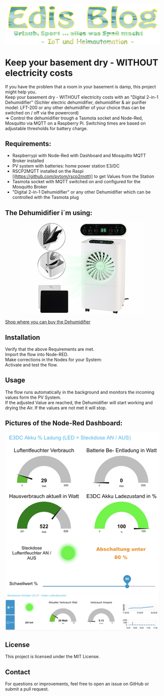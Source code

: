 <p align="center">
  <img src="pictures/Edis-Blog-IoT-Logo.png" alt="Logo edi.teppert.com Blog" width="600"/>
</p>  

# Keep your basement dry - WITHOUT electricity costs
If you have the problem that a room in your basement is damp, this project might help you.  
Keep your basement dry - WITHOUT electricity costs with an "Digital 2-in-1 Dehumidifier" (Sichler electric dehumidifier, dehumidifier & air purifier model: LFT-200 or any other dehumidifier of your choice thas can be switched on / off via the powercord)  
=> Control the dehumidifier trough a Tasmota socket and Node-Red, Mosquitto via MQTT on a Raspberry Pi. Switching times are based on adjustable thresholds for battery charge.

## Requirements:  
- Raspberrypi with Node-Red with Dashboard and Mosquitto MQTT Broker installed
- PV system with batteries: home power station E3/DC  
- RSCP2MQTT installed on the Raspi [(https://github.com/pvtom/rscp2mqtt)] to get Values from the Station  
- Tasmota socket with MQTT switched on and configured for the Mosquitto Broker  
- "Digital 2-in-1 Dehumidifier" or any other Dehumidifier which can be controlled with the Tasmota plug  

## The Dehumidifier i´m using:

<p align="center">
  <img src="pictures/Dehumidifier LFT-200.jpg" alt="Picture of the Dehumidifier" width="400"/>
</p>  

[Shop where you can buy the Dehumidifier](https://www.pearl.de/a-ZX6621-3037.shtml;jsessionid=eB8477A950441CEC8498534AE405685FD?vid=953&curr=DEM)  

## Installation
Verify that the above Requirements are met.    
Import the flow into Node-RED.  
Make corrections in the Nodes for your System:  
Activate and test the flow.  

## Usage
The flow runs automatically in the background and monitors the incoming values form the PV System.  
If the adjusted Value are reached, the Dehumidifier will start working and drying the Air. If the values are not met it will stop.  

## Pictures of the Node-Red Dashboard:

<p align="center">
  <img src="pictures/Dashboard-Dehumidifier-Control.jpg" alt="Picture of the Node-Red Dashboard" width="500"/>
  <br>
  <img src="pictures/Dashboard-Dehumidifier-Condition.jpg" alt="Picture of the Node-Red Dashboard" width="650"/>
</p>  

## License
This project is licensed under the MIT License.

## Contact
For questions or improvements, feel free to open an issue on GitHub or submit a pull request.  
